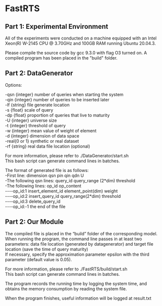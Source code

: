 # FastRTS
## Part 1: Experimental Environment

All of the experiments were conducted on a machine equipped with an Intel Xeon(R) W-2145 CPU @ 3.70GHz and 100GB RAM running Ubuntu 20.04.3.

Please compile the source code by gcc 9.3.0 with flag O3 turned on. A compiled program has been placed in the "build" folder.  

## Part 2: DataGenerator

Options:

-qsn {integer} number of queries when starting the system  
-qin {integer} number of queries to be inserted later  
-lf {string}  file generate location  
-s   {float}   scale of query  
-dp  {float}   proportion of queries that live to maturity  
-U   {integer} universe size  
-t   {integer} threshold of query  
-w   {integer} mean value of weight of element  
-d   {integer} dimension of data space  
-real{0 or 1}  synthetic or real dataset  
-rf {string}  real data file location (optional)

For more information, please refer to ./DataGenerator/start.sh  
This bash script can generate command lines in batches.  

The format of generated file is as follows:  
-First line: dimension qsn pin qin qdn U  
-The following qsn lines: query_id query_range (2\*dim) threshold  
-The following lines: op_id op_content  
----op_id:1 insert_element_id element_point(dim) weight  
----op_id:2 insert_query_id query_range(2\*dim) threshold  
----op_id:3 delete_query_id  
----op_id:-1 the end of the file

## Part 2: Our Module

The compiled file is placed in the “build” folder of the corresponding model.  
When running the program, the command line passes in at least two parameters: data file location (generated by datagenerator) and target file location (save the time of query maturity)  
If necessary, specify the approximation parameter epsilon with the third parameter (default value is 0.05).  

For more information, please refer to ./FastRTS/build/start.sh  
This bash script can generate command lines in batches.

The program records the running time by logging the system time, and obtains the memory consumption by reading the system file.

When the program finishes, useful information will be logged at result.txt


